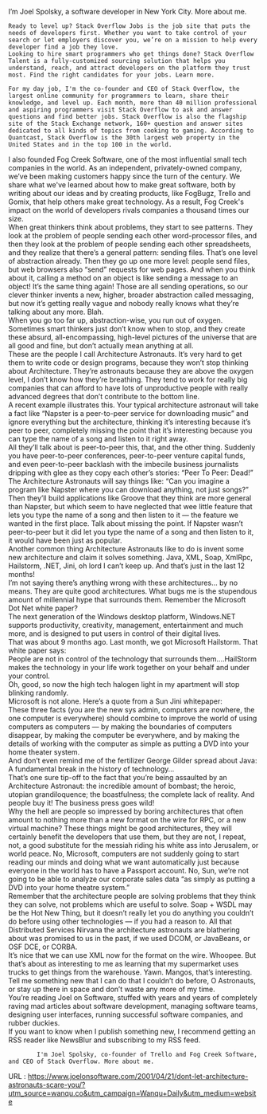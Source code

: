   I’m Joel Spolsky, a software developer in New York City. More about me.  
      
    Ready to level up? Stack Overflow Jobs is the job site that puts the needs of developers first. Whether you want to take control of your search or let employers discover you, we’re on a mission to help every developer find a job they love.  
    Looking to hire smart programmers who get things done? Stack Overflow Talent is a fully-customized sourcing solution that helps you understand, reach, and attract developers on the platform they trust most. Find the right candidates for your jobs. Learn more.  
      
    For my day job, I'm the co-founder and CEO of Stack Overflow, the largest online community for programmers to learn, share their knowledge, and level up. Each month, more than 40 million professional and aspiring programmers visit Stack Overflow to ask and answer questions and find better jobs. Stack Overflow is also the flagship site of the Stack Exchange network, 160+ question and answer sites dedicated to all kinds of topics from cooking to gaming. According to Quantcast, Stack Overflow is the 30th largest web property in the United States and in the top 100 in the world.


  
    
I also founded Fog Creek Software, one of the most influential small tech companies in the world. As an independent, privately-owned company, we’ve been making customers happy since the turn of the century. We share what we've learned about how to make great software, both by writing about our ideas and by creating products, like FogBugz, Trello and Gomix, that help others make great technology. As a result, Fog Creek's impact on the world of developers rivals companies a thousand times our size.  
    When great thinkers think about problems, they start to see patterns. They look at the problem of people sending each other word-processor files, and then they look at the problem of people sending each other spreadsheets, and they realize that there’s a general pattern: sending files. That’s one level of abstraction already. Then they go up one more level: people send files, but web browsers also “send” requests for web pages. And when you think about it, calling a method on an object is like sending a message to an object! It’s the same thing again! Those are all sending operations, so our clever thinker invents a new, higher, broader abstraction called messaging, but now it’s getting really vague and nobody really knows what they’re talking about any more. Blah.  
    When you go too far up, abstraction-wise, you run out of oxygen. Sometimes smart thinkers just don’t know when to stop, and they create these absurd, all-encompassing, high-level pictures of the universe that are all good and fine, but don’t actually mean anything at all.   
    These are the people I call Architecture Astronauts. It’s very hard to get them to write code or design programs, because they won’t stop thinking about Architecture. They’re astronauts because they are above the oxygen level, I don’t know how they’re breathing. They tend to work for really big companies that can afford to have lots of unproductive people with really advanced degrees that don’t contribute to the bottom line.  
    A recent example illustrates this. Your typical architecture astronaut will take a fact like “Napster is a peer-to-peer service for downloading music” and ignore everything but the architecture, thinking it’s interesting because it’s peer to peer, completely missing the point that it’s interesting because you can type the name of a song and listen to it right away.  
    All they’ll talk about is peer-to-peer this, that, and the other thing. Suddenly you have peer-to-peer conferences, peer-to-peer venture capital funds, and even peer-to-peer backlash with the imbecile business journalists dripping with glee as they copy each other’s stories: “Peer To Peer: Dead!”  
     The Architecture Astronauts will say things like: “Can you imagine a program like Napster where you can download anything, not just songs?” Then they’ll build applications like Groove that they think are more general than Napster, but which seem to have neglected that wee little feature that lets you type the name of a song and then listen to it — the feature we wanted in the first place. Talk about missing the point. If Napster wasn’t peer-to-peer but it did let you type the name of a song and then listen to it, it would have been just as popular.  
    Another common thing Architecture Astronauts like to do is invent some new architecture and claim it solves something. Java, XML, Soap, XmlRpc, Hailstorm, .NET, Jini, oh lord I can’t keep up. And that’s just in the last 12 months!  
    I’m not saying there’s anything wrong with these architectures… by no means. They are quite good architectures. What bugs me is the stupendous amount of millennial hype that surrounds them. Remember the Microsoft Dot Net white paper?   
    The next generation of the Windows desktop platform, Windows.NET supports productivity, creativity, management, entertainment and much more, and is designed to put users in control of their digital lives.  
    That was about 9 months ago. Last month, we got Microsoft Hailstorm. That white paper says:  
    People are not in control of the technology that surrounds them….HailStorm makes the technology in your life work together on your behalf and under your control.  
    Oh, good, so now the high tech halogen light in my apartment will stop blinking randomly.  
    Microsoft is not alone. Here’s a quote from a Sun Jini whitepaper:  
    These three facts (you are the new sys admin, computers are nowhere, the one computer is everywhere) should combine to improve the world of using computers as computers — by making the boundaries of computers disappear, by making the computer be everywhere, and by making the details of working with the computer as simple as putting a DVD into your home theater system.  
    And don’t even remind me of the fertilizer George Gilder spread about Java:  
    A fundamental break in the history of technology…  
    That’s one sure tip-off to the fact that you’re being assaulted by an Architecture Astronaut: the incredible amount of bombast; the heroic, utopian grandiloquence; the boastfulness; the complete lack of reality. And people buy it! The business press goes wild!  
    Why the hell are people so impressed by boring architectures that often amount to nothing more than a new format on the wire for RPC, or a new virtual machine? These things might be good architectures, they will certainly benefit the developers that use them, but they are not, I repeat, not, a good substitute for the messiah riding his white ass into Jerusalem, or world peace. No, Microsoft, computers are not suddenly going to start reading our minds and doing what we want automatically just because everyone in the world has to have a Passport account. No, Sun, we’re not going to be able to analyze our corporate sales data “as simply as putting a DVD into your home theatre system.”  
    Remember that the architecture people are solving problems that they think they can solve, not problems which are useful to solve. Soap + WSDL may be the Hot New Thing, but it doesn’t really let you do anything you couldn’t do before using other technologies — if you had a reason to. All that Distributed Services Nirvana the architecture astronauts are blathering about was promised to us in the past, if we used DCOM, or JavaBeans, or OSF DCE, or CORBA.  
    It’s nice that we can use XML now for the format on the wire. Whoopee. But that’s about as interesting to me as learning that my supermarket uses trucks to get things from the warehouse. Yawn. Mangos, that’s interesting. Tell me something new that I can do that I couldn’t do before, O Astronauts, or stay up there in space and don’t waste any more of my time.  
    You’re reading Joel on Software, stuffed with years and years of completely raving mad articles about software development, managing software teams, designing user interfaces, running successful software companies, and rubber duckies.  
    If you want to know when I publish something new, I recommend getting an RSS reader like NewsBlur and subscribing to my RSS feed.  
    
			I'm Joel Spolsky, co-founder of Trello and Fog Creek Software, and CEO of Stack Overflow. More about me.		  
    
  URL : https://www.joelonsoftware.com/2001/04/21/dont-let-architecture-astronauts-scare-you/?utm_source=wanqu.co&utm_campaign=Wanqu+Daily&utm_medium=website
